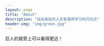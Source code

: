 ```yaml
---
layout: page
title: "About"
description: "站在高处的人总有值得学习的闪光点" 
header-img: "img/green.jpg"
---
```



巨人的肩旁上可以看得更远！
